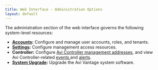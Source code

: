 ```yaml
---
title: Web Interface - Administration Options
layout: default
---
```

The administration section of the web interface governs the following system-level resources:

* **<a href="/docs/16.3/user-accounts">Accounts</a>:** Configure and manage user accounts, roles, and tenants.
* **<a href="/docs/16.3/administrative-settings">Settings</a>:** Configure management access resources.
* **Controller:** Configure <a href="/docs/16.3/avi-controller-analytics-page">Avi Controller management addresses</a>, and view Avi Controller-related <a href="/docs/16.3/avi-controller-events-log">events </a>and <a href="/docs/16.3/avi-controller-alerts-log">alerts</a>.
* **<a href="/docs/16.3/upgrading-the-vantage-software">System Upgrade</a>:** Upgrade the Avi Vantage system software. 